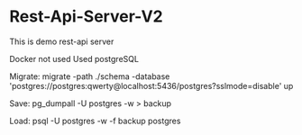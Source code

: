 # Rest-Api-Server-V2
This is demo rest-api server

Docker not used
Used postgreSQL

Migrate: migrate -path ./schema -database 'postgres://postgres:qwerty@localhost:5436/postgres?sslmode=disable' up

Save: pg_dumpall -U postgres -w > backup

Load: psql -U postgres -w -f backup postgres